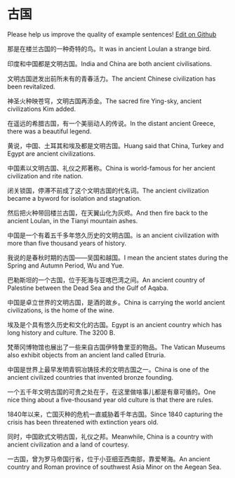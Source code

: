 # 古国

Please help us improve the quality of example sentences! [Edit on Github](https://github.com/jiyushe/jiyu-example-sentence-source/blob/main/chinese/guguo.md)

<p><span class="chinese">那是在楼兰古国的一种奇特的鸟。</span><span class="english">It was in ancient Loulan a strange bird.</span></p>

<p><span class="chinese">印度和中国都是文明古国。</span><span class="english">India and China are both ancient civilisations.</span></p>

<p><span class="chinese">文明古国迸发出前所未有的青春活力。</span><span class="english">The ancient Chinese civilization has been revitalized.</span></p>

<p><span class="chinese">神圣火种映苍穹，文明古国再添金。</span><span class="english">The sacred fire Ying-sky, ancient civilizations Kim added.</span></p>

<p><span class="chinese">在遥远的希腊古国，有一个美丽动人的传说。</span><span class="english">In the distant ancient Greece, there was a beautiful legend.</span></p>

<p><span class="chinese">黄说，中国、土耳其和埃及都是文明古国。</span><span class="english">Huang said that China, Turkey and Egypt are ancient civilizations.</span></p>

<p><span class="chinese">中国素以文明古国、礼仪之邦著称。</span><span class="english">China is world-famous for her ancient civilization and rite nation.</span></p>

<p><span class="chinese">闭关锁国，停滞不前成了这个文明古国的代名词。</span><span class="english">The ancient civilization became a byword for isolation and stagnation.</span></p>

<p><span class="chinese">然后把火种带回楼兰古国，在天翼山化为灰烬。</span><span class="english">And then fire back to the ancient Loulan, in the Tianyi mountain ashes.</span></p>

<p><span class="chinese">中国是一个有着五千多年悠久历史的文明古国。</span><span class="english">is an ancient civilization with more than five thousand years of history.</span></p>

<p><span class="chinese">我说的是春秋时期的古国——吴国和越国。</span><span class="english">I mean the ancient states during the Spring and Autumn Period, Wu and Yue.</span></p>

<p><span class="chinese">巴勒斯坦的一个古国，位于死海与亚喀巴湾之间。</span><span class="english">An ancient country of Palestine between the Dead Sea and the Gulf of Aqaba.</span></p>

<p><span class="chinese">中国是卓立世界的文明古国，是酒的故乡。</span><span class="english">China is carrying the world ancient civilizations, is the home of the wine.</span></p>

<p><span class="chinese">埃及是个具有悠久历史和文化的古国。</span><span class="english">Egypt is an ancient country which has long history and culture. The 3200 B.</span></p>

<p><span class="chinese">梵蒂冈博物馆也展出了一些来自古国伊特鲁里亚的物品。</span><span class="english">The Vatican Museums also exhibit objects from an ancient land called Etruria.</span></p>

<p><span class="chinese">中国是世界上最早发明青铜冶铸技术的文明古国之一。</span><span class="english">China is one of the ancient civilized countries that invented bronze founding.</span></p>

<p><span class="chinese">一个五千年文明古国的可贵之处在于，在这里做啥事儿都是有章可循的。</span><span class="english">One nice thing about a five-thousand year old culture is that there are rules.</span></p>

<p><span class="chinese">1840年以来，亡国灭种的危机一直威胁着千年古国。</span><span class="english">Since 1840 capturing the crisis has been threatened with extinction years old.</span></p>

<p><span class="chinese">同时，中国欧式文明古国，礼仪之邦。</span><span class="english">Meanwhile, China is a country with ancient civilization and a land of courtesy.</span></p>

<p><span class="chinese">一古国，曾为罗马帝国行省，位于小亚细亚西南部，靠爱琴海。</span><span class="english">An ancient country and Roman province of southwest Asia Minor on the Aegean Sea.</span></p>

